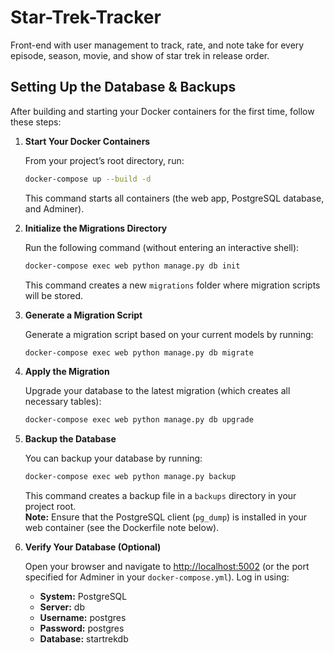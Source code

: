 # Star-Trek-Tracker
Front-end with user management to track, rate, and note take for every episode, season, movie, and show of star trek in release order.


## Setting Up the Database & Backups

After building and starting your Docker containers for the first time, follow these steps:

1. **Start Your Docker Containers**

   From your project’s root directory, run:

   ```bash
   docker-compose up --build -d
   ```

   This command starts all containers (the web app, PostgreSQL database, and Adminer).

2. **Initialize the Migrations Directory**

   Run the following command (without entering an interactive shell):

   ```bash
   docker-compose exec web python manage.py db init
   ```

   This command creates a new `migrations` folder where migration scripts will be stored.

3. **Generate a Migration Script**

   Generate a migration script based on your current models by running:

   ```bash
   docker-compose exec web python manage.py db migrate
   ```

4. **Apply the Migration**

   Upgrade your database to the latest migration (which creates all necessary tables):

   ```bash
   docker-compose exec web python manage.py db upgrade
   ```

5. **Backup the Database**

   You can backup your database by running:

   ```bash
   docker-compose exec web python manage.py backup
   ```

   This command creates a backup file in a `backups` directory in your project root.  
   **Note:** Ensure that the PostgreSQL client (`pg_dump`) is installed in your web container (see the Dockerfile note below).

6. **Verify Your Database (Optional)**

   Open your browser and navigate to [http://localhost:5002](http://localhost:5002) (or the port specified for Adminer in your `docker-compose.yml`). Log in using:
   
   - **System:** PostgreSQL  
   - **Server:** db  
   - **Username:** postgres  
   - **Password:** postgres  
   - **Database:** startrekdb